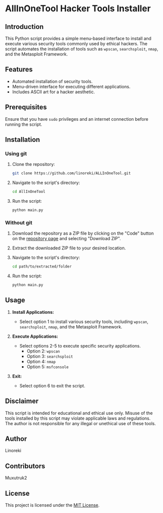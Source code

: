 # AllInOneTool Hacker Tools Installer

## Introduction
This Python script provides a simple menu-based interface to install and execute various security tools commonly used by ethical hackers. The script automates the installation of tools such as `wpscan`, `searchsploit`, `nmap`, and the Metasploit Framework.

## Features
- Automated installation of security tools.
- Menu-driven interface for executing different applications.
- Includes ASCII art for a hacker aesthetic.

## Prerequisites
Ensure that you have `sudo` privileges and an internet connection before running the script.

## Installation
### Using git

1. Clone the repository:

   ```bash
   git clone https://github.com/linoreki/ALLInOneTool.git
   ```

2. Navigate to the script's directory:

   ```bash
   cd AllInOneTool
   ```

3. Run the script:

   ```bash
   python main.py
   ```

### Without git

1. Download the repository as a ZIP file by clicking on the "Code" button on the [repository page](https://github.com/linoreki/ALLInOneTool) and selecting "Download ZIP".

2. Extract the downloaded ZIP file to your desired location.

3. Navigate to the script's directory:

   ```bash
   cd path/to/extracted/folder
   ```

4. Run the script:

   ```bash
   python main.py
   ```

## Usage

1. **Install Applications:**
   - Select option 1 to install various security tools, including `wpscan`, `searchsploit`, `nmap`, and the Metasploit Framework.

2. **Execute Applications:**
   - Select options 2-5 to execute specific security applications.
     - Option 2: `wpscan`
     - Option 3: `searchsploit`
     - Option 4: `nmap`
     - Option 5: `msfconsole`

3. **Exit:**
   - Select option 6 to exit the script.

## Disclaimer
This script is intended for educational and ethical use only. Misuse of the tools installed by this script may violate applicable laws and regulations. The author is not responsible for any illegal or unethical use of these tools.

## Author

Linoreki

## Contributors

Muxutruk2

## License
This project is licensed under the [MIT License](LICENSE).